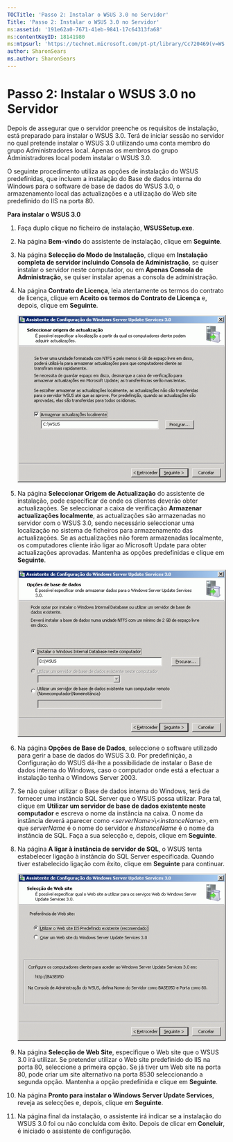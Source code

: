 ```yaml
---
TOCTitle: 'Passo 2: Instalar o WSUS 3.0 no Servidor'
Title: 'Passo 2: Instalar o WSUS 3.0 no Servidor'
ms:assetid: '191e62a0-7671-41eb-9841-17c64313fa68'
ms:contentKeyID: 18141980
ms:mtpsurl: 'https://technet.microsoft.com/pt-pt/library/Cc720469(v=WS.10)'
author: SharonSears
ms.author: SharonSears
---
```


Passo 2: Instalar o WSUS 3.0 no Servidor
========================================

Depois de assegurar que o servidor preenche os requisitos de instalação, está preparado para instalar o WSUS 3.0. Terá de iniciar sessão no servidor no qual pretende instalar o WSUS 3.0 utilizando uma conta membro do grupo Administradores local. Apenas os membros do grupo Administradores local podem instalar o WSUS 3.0.

O seguinte procedimento utiliza as opções de instalação do WSUS predefinidas, que incluem a instalação do Base de dados interna do Windows para o software de base de dados do WSUS 3.0, o armazenamento local das actualizações e a utilização do Web site predefinido do IIS na porta 80.

**Para instalar o WSUS 3.0**
1.  Faça duplo clique no ficheiro de instalação, **WSUSSetup.exe**.

2.  Na página **Bem-vindo** do assistente de instalação, clique em **Seguinte**.

3.  Na página **Selecção do Modo de Instalação**, clique em **Instalação completa de servidor incluindo Consola de Administração**, se quiser instalar o servidor neste computador, ou em **Apenas Consola de Administração**, se quiser instalar apenas a consola de administração.

4.  Na página **Contrato de Licença**, leia atentamente os termos do contrato de licença, clique em **Aceito os termos do Contrato de Licença** e, depois, clique em **Seguinte**.

    ![](/security-updates/images/Cc720469.fa6ac6a6-6814-4b7e-96e8-e08af5e534b8(WS.10).gif)

5.  Na página **Seleccionar Origem de Actualização** do assistente de instalação, pode especificar de onde os clientes deverão obter actualizações. Se seleccionar a caixa de verificação **Armazenar actualizações localmente**, as actualizações são armazenadas no servidor com o WSUS 3.0, sendo necessário seleccionar uma localização no sistema de ficheiros para armazenamento das actualizações. Se as actualizações não forem armazenadas localmente, os computadores cliente irão ligar ao Microsoft Update para obter actualizações aprovadas. Mantenha as opções predefinidas e clique em **Seguinte**.

    ![](/security-updates/images/Cc720469.c8bac396-ca39-4491-8b0c-742a0e470535(WS.10).gif)

6.  Na página **Opções de Base de Dados**, seleccione o software utilizado para gerir a base de dados do WSUS 3.0. Por predefinição, a Configuração do WSUS dá-lhe a possibilidade de instalar o Base de dados interna do Windows, caso o computador onde está a efectuar a instalação tenha o Windows Server 2003.

7.  Se não quiser utilizar o Base de dados interna do Windows, terá de fornecer uma instância SQL Server que o WSUS possa utilizar. Para tal, clique em **Utilizar** **um servidor de base de dados existente neste computador** e escreva o nome da instância na caixa. O nome da instância deverá aparecer como &lt;*serverName*&gt;\\&lt;*instanceName*&gt;, em que *serverName* é o nome do servidor e *instanceName* é o nome da instância de SQL. Faça a sua selecção e, depois, clique em **Seguinte**.

8.  Na página **A ligar à instância de servidor de SQL**, o WSUS tenta estabelecer ligação à instância do SQL Server especificada. Quando tiver estabelecido ligação com êxito, clique em **Seguinte** para continuar.

    ![](/security-updates/images/Cc720469.36c6af0c-a61e-4151-ae50-c754a106cb1b(WS.10).gif)

9.  Na página **Selecção de Web Site**, especifique o Web site que o WSUS 3.0 irá utilizar. Se pretender utilizar o Web site predefinido do IIS na porta 80, seleccione a primeira opção. Se já tiver um Web site na porta 80, pode criar um site alternativo na porta 8530 seleccionando a segunda opção. Mantenha a opção predefinida e clique em **Seguinte**.

10. Na página **Pronto para instalar o Windows Server Update Services**, reveja as selecções e, depois, clique em **Seguinte**.

11. Na página final da instalação, o assistente irá indicar se a instalação do WSUS 3.0 foi ou não concluída com êxito. Depois de clicar em **Concluir**, é iniciado o assistente de configuração.
